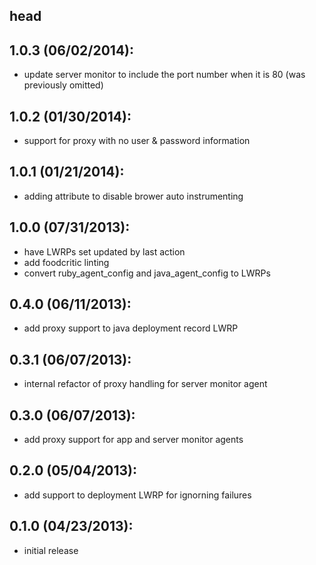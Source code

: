 ## head

## 1.0.3 (06/02/2014):

* update server monitor to include the port number when it is 80 (was previously omitted)

## 1.0.2 (01/30/2014):
* support for proxy with no user & password information

## 1.0.1 (01/21/2014):
* adding attribute to disable brower auto instrumenting

## 1.0.0 (07/31/2013):
* have LWRPs set updated by last action
* add foodcritic linting
* convert ruby_agent_config and java_agent_config to LWRPs

## 0.4.0 (06/11/2013):
* add proxy support to java deployment record LWRP

## 0.3.1 (06/07/2013):
* internal refactor of proxy handling for server monitor agent

## 0.3.0 (06/07/2013):
* add proxy support for app and server monitor agents

## 0.2.0 (05/04/2013):
* add support to deployment LWRP for ignorning failures

## 0.1.0 (04/23/2013):
* initial release
